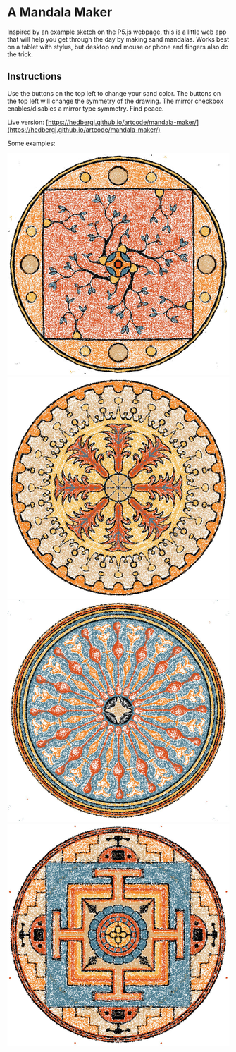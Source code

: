 # A Mandala Maker

Inspired by an [example sketch](https://p5js.org/examples/interaction-kaleidoscope.html) on the P5.js webpage, this is a little web app that will help you get through the day by making sand mandalas. Works best on a tablet with stylus, but desktop and mouse or phone and fingers also do the trick.

## Instructions

Use the buttons on the top left to change your sand color. The buttons on the top left will change the symmetry of the drawing. The mirror checkbox enables/disables a mirror type symmetry. Find peace.

Live version: [https://hedbergj.github.io/artcode/mandala-maker/](https://hedbergj.github.io/artcode/mandala-maker/)

Some examples:

![Mandala-1](examples/mandala-1.jpg)
![Mandala-2](examples/mandala-2.jpg)
![Mandala-3](examples/mandala-3.jpg)
![Mandala-4](examples/mandala-4.jpg)
